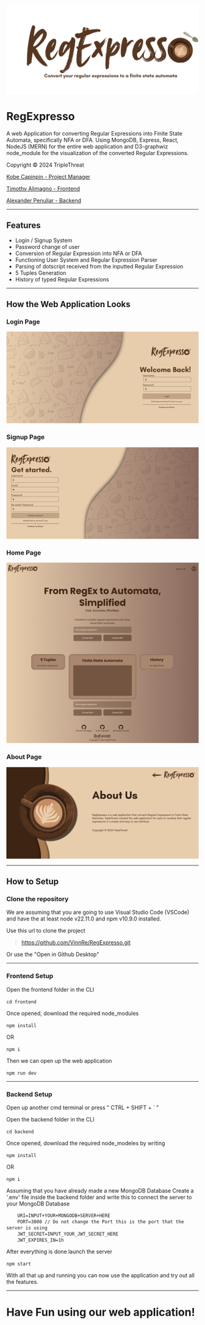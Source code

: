 ![](https://github.com/VinnRe/RegExpresso/blob/main/frontend/src/assets/header_reg_expresso.svg)

# RegExpresso
A web Application for converting Regular Expressions into Finite State Automata, specifically NFA or DFA. Using MongoDB, Express, React, NodeJS (MERN) for the entire web application and D3-graphwiz node_module for the visualization of the converted Regular Expressions.

Copyright © 2024 TripleThreat

[Kobe Capinpin - Project Manager](https://github.com/VinnRe)

[Timothy Alimagno - Frontend](https://github.com/mothy-08)

[Alexander Penuliar - Backend](https://github.com/Exuille)

-------------

## Features
- Login / Signup System
- Password change of user
- Conversion of Regular Expression into NFA or DFA
- Functioning User System and Regular Expression Parser
- Parsing of dotscript received from the inputted Regular Expression
- 5 Tuples Generation
- History of typed Regular Expressions

-------------

## How the Web Application Looks

### Login Page
![](https://github.com/VinnRe/RegExpresso/blob/main/frontend/public/page_imgs/login_page.png)

### Signup Page
![](https://github.com/VinnRe/RegExpresso/blob/main/frontend/public/page_imgs/signup_page.png)

### Home Page
![](https://github.com/VinnRe/RegExpresso/blob/main/frontend/public/page_imgs/home_page.png)

### About Page
![](https://github.com/VinnRe/RegExpresso/blob/main/frontend/public/page_imgs/about_page.png)

-------------

## How to Setup
### Clone the repository
We are assuming that you are going to use Visual Studio Code (VSCode) and have the at least node v22.11.0 and npm v10.9.0 installed.

Use this url to clone the project

> https://github.com/VinnRe/RegExpresso.git

Or use the "Open in Github Desktop"

-------------

### Frontend Setup
Open the frontend folder in the CLI

`cd frontend`

Once opened, download the required node_modules

`npm install`

OR

`npm i`

Then we can open up the web application

`npm run dev`

-------------

### Backend Setup
Open up another cmd terminal or press " CTRL + SHIFT + ` "

Open the backend folder in the CLI

`cd backend`

Once opened, download the required node_modeles by writing

`npm install` 

OR

`npm i`

Assuming that you have already made a new MongoDB Database
Create a '.env' file inside the backend folder and write this to connect the server to your MongoDB Database

```
    URI=INPUT+YOUR+MONGODB+SERVER+HERE
    PORT=3000 // Do not change the Port this is the port that the server is using
    JWT_SECRET=INPUT_YOUR_JWT_SECRET_HERE
    JWT_EXPIRES_IN=1h
```

After everything is done launch the server

`npm start`

With all that up and running you can now use the application and try out all the features.

-------------

# Have Fun using our web application!